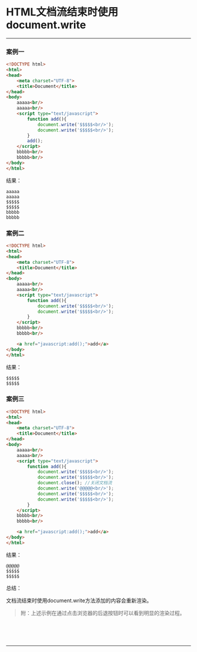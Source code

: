 # HTML文档流结束时使用document.write

---

### 案例一

~~~html
<!DOCTYPE html>
<html>
<head>
	<meta charset="UTF-8">
	<title>Document</title>
</head>
<body>
	aaaaa<br/>
	aaaaa<br/>
	<script type="text/javascript">
        function add(){
            document.write('$$$$$<br/>');
            document.write('$$$$$<br/>');
        }
        add();
	</script>
    bbbbb<br/>
    bbbbb<br/>
</body>
</html>
~~~

结果：

~~~plaintext
aaaaa
aaaaa
$$$$$
$$$$$
bbbbb
bbbbb
~~~

### 案例二

~~~html
<!DOCTYPE html>
<html>
<head>
	<meta charset="UTF-8">
	<title>Document</title>
</head>
<body>
	aaaaa<br/>
	aaaaa<br/>
	<script type="text/javascript">
        function add(){
            document.write('$$$$$<br/>');
            document.write('$$$$$<br/>');
        }
	</script>
	bbbbb<br/>
	bbbbb<br/>

	<a href="javascript:add();">add</a>
</body>
</html>
~~~

结果：

~~~plaintext
$$$$$
$$$$$
~~~

### 案例三

~~~html
<!DOCTYPE html>
<html>
<head>
	<meta charset="UTF-8">
	<title>Document</title>
</head>
<body>
	aaaaa<br/>
	aaaaa<br/>
	<script type="text/javascript">
        function add(){
            document.write('$$$$$<br/>');
            document.write('$$$$$<br/>');
            document.close(); //关闭文档流
            document.write('@@@@@<br/>');
            document.write('$$$$$<br/>');
            document.write('$$$$$<br/>');
        }
	</script>
	bbbbb<br/>
	bbbbb<br/>

	<a href="javascript:add();">add</a>
</body>
</html>
~~~

结果：

~~~plaintext
@@@@@
$$$$$
$$$$$
~~~

总结：

文档流结束时使用document.write方法添加的内容会重新渲染。

> 附：上述示例在通过点击浏览器的后退按钮时可以看到明显的渲染过程。



<br/><br/><br/>

---

